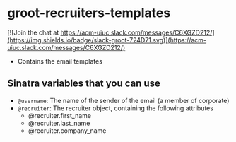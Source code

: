 # groot-recruiters-templates

[![Join the chat at https://acm-uiuc.slack.com/messages/C6XGZD212/](https://img.shields.io/badge/slack-groot-724D71.svg)](https://acm-uiuc.slack.com/messages/C6XGZD212/)

- Contains the email templates

## Sinatra variables that you can use

- `@username`: The name of the sender of the email (a member of corporate)
- `@recruiter`: The recruiter object, containing the following attributes
  - @recruiter.first_name
  - @recruiter.last_name
  - @recruiter.company_name

